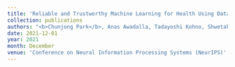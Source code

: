 ```yaml
---
title: 'Reliable and Trustworthy Machine Learning for Health Using Dataset Shift (To Appear)'
collection: publications
authors: "<b>Chunjong Park</b>, Anas Awadalla, Tadayoshi Kohno, Shwetak Patel"
date: 2021-12-01
year: 2021
month: December
venue: 'Conference on Neural Information Processing Systems (NeurIPS)'
---
```

